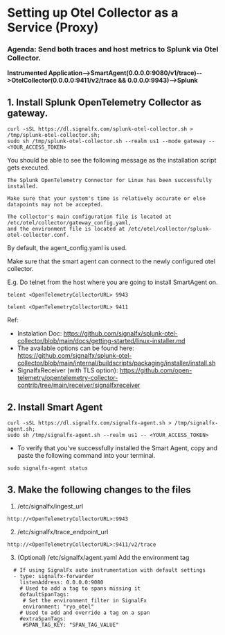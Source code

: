 # Setting up Otel Collector as a Service (Proxy)
### Agenda: Send both traces and host metrics to Splunk via Otel Collector. 


**Instrumented Application-->SmartAgent(0.0.0.0:9080/v1/trace)-->OtelCollector(0.0.0.0:9411/v2/trace && 0.0.0.0:9943)-->Splunk**

## 1. Install Splunk OpenTelemetry Collector as gateway. 
```
curl -sSL https://dl.signalfx.com/splunk-otel-collector.sh > /tmp/splunk-otel-collector.sh;
sudo sh /tmp/splunk-otel-collector.sh --realm us1 --mode gateway -- <YOUR_ACCESS_TOKEN>
```

You should be able to see the following message as the installation script gets executed.

```
The Splunk OpenTelemetry Connector for Linux has been successfully installed.

Make sure that your system's time is relatively accurate or else datapoints may not be accepted.

The collector's main configuration file is located at /etc/otel/collector/gateway_config.yaml,
and the environment file is located at /etc/otel/collector/splunk-otel-collector.conf.

```

By default, the agent_config.yaml is used.  

Make sure that the smart agent can connect to the newly configured otel collector. 

E.g. Do telnet from the host where you are going to install SmartAgent on. 
```
telent <OpenTelemetryCollectorURL> 9943

telent <OpenTelemetryCollectorURL> 9411
```

Ref:
- Instalation Doc: https://github.com/signalfx/splunk-otel-collector/blob/main/docs/getting-started/linux-installer.md
- The available options can be found here: https://github.com/signalfx/splunk-otel-collector/blob/main/internal/buildscripts/packaging/installer/install.sh
- SignalfxReceiver (with TLS option): https://github.com/open-telemetry/opentelemetry-collector-contrib/tree/main/receiver/signalfxreceiver

## 2. Install Smart Agent 

```
curl -sSL https://dl.signalfx.com/signalfx-agent.sh > /tmp/signalfx-agent.sh;
sudo sh /tmp/signalfx-agent.sh --realm us1 -- <YOUR_ACCESS_TOKEN>

```
- To verify that you've successfully installed the Smart Agent, copy and paste the following command into your terminal.
```
sudo signalfx-agent status
```

## 3. Make the following changes to the files 

1. /etc/signalfx/ingest_url
```
http://<OpenTelemetryCollectorURL>:9943
```
2. /etc/signalfx/trace_endpoint_url
```
http://<OpenTelemetryCollectorURL>:9411/v2/trace
```
3. (Optional) /etc/signalfx/agent.yaml
Add the environment tag 
```
  # If using SignalFx auto instrumentation with default settings
  - type: signalfx-forwarder
    listenAddress: 0.0.0.0:9080
    # Used to add a tag to spans missing it
    defaultSpanTags:
     # Set the environment filter in SignalFx
     environment: "ryo_otel"
    # Used to add and override a tag on a span
    #extraSpanTags:
     #SPAN_TAG_KEY: "SPAN_TAG_VALUE"
```

